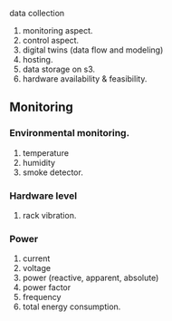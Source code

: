 data collection 


1. monitoring aspect.
2. control aspect.
3. digital twins (data flow and modeling)
4. hosting. 
5. data storage on s3.
6. hardware availability & feasibility. 

## Monitoring

### Environmental monitoring.
1. temperature
2. humidity
3. smoke detector.

 ### Hardware level
1. rack vibration.

### Power 
1. current 
2. voltage
3. power (reactive, apparent, absolute)
4. power factor
5. frequency
6. total energy consumption.